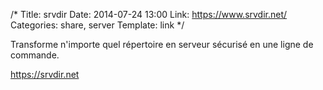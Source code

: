 /*
Title: srvdir
Date: 2014-07-24 13:00
Link: https://www.srvdir.net/
Categories: share, server
Template: link
*/

Transforme n'importe quel répertoire en serveur sécurisé en une ligne de commande.

https://srvdir.net